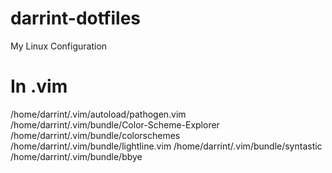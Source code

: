 # darrint-dotfiles
My Linux Configuration



# In .vim
/home/darrint/.vim/autoload/pathogen.vim
/home/darrint/.vim/bundle/Color-Scheme-Explorer
/home/darrint/.vim/bundle/colorschemes
/home/darrint/.vim/bundle/lightline.vim
/home/darrint/.vim/bundle/syntastic
/home/darrint/.vim/bundle/bbye
